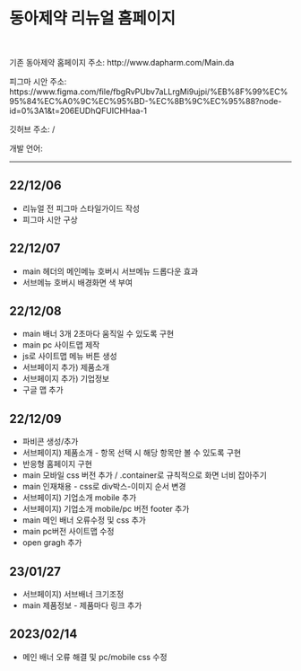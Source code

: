 <h1>동아제약 리뉴얼 홈페이지</h1>
  <br />
  <p>기존 동아제약 홈페이지 주소: http://www.dapharm.com/Main.da</p>
  <p>피그마 시안
    주소: https://www.figma.com/file/fbgRvPUbv7aLLrgMi9ujpi/%EB%8F%99%EC%95%84%EC%A0%9C%EC%95%BD-%EC%8B%9C%EC%95%88?node-id=0%3A1&t=206EUDhQFUICHHaa-1
  </p>
  <p>깃허브 주소: /</p>
  <p>개발 언어: </p>
  <hr />
  <h2>22/12/06</h2>
  <ul>
    <li>리뉴얼 전 피그마 스타일가이드 작성</li>
    <li>피그마 시안 구상</li>
  </ul>
  <h2>22/12/07</h2>
  <ul>
    <li>main 헤더의 메인메뉴 호버시 서브메뉴 드롭다운 효과</li>
    <li>서브메뉴 호버시 배경화면 색 부여</li>
  </ul>
  <h2>22/12/08</h2>
  <ul>
    <li>main 배너 3개 2초마다 움직일 수 있도록 구현</li>
    <li>main pc 사이트맵 제작</li>
    <li>js로 사이트맵 메뉴 버튼 생성</li>
    <li>서브페이지 추가) 제품소개</li>
    <li>서브페이지 추가) 기업정보</li>
    <li>구글 맵 추가</li>
</ul>
    <h2>22/12/09</h2>
    <ul>
      <li>파비콘 생성/추가</li>
      <li>서브페이지) 제품소개 - 항목 선택 시 해당 항목만 볼 수 있도록 구현</li>
      <li>반응형 홈페이지 구현</li>
      <li>main 모바일 css 버전 추가 / .container로 규칙적으로 화면 너비 잡아주기 </li>
      <li>main 인재채용 - css로 div박스-이미지 순서 변경</li>
      <li>서브페이지) 기업소개 mobile 추가</li>
      <li>서브페이지) 기업소개 mobile/pc 버전 footer 추가 </li>
      <li>main 메인 배너 오류수정 및 css 추가</li>
      <li>main pc버전 사이트맵 수정</li>
      <li>open gragh 추가</li>
    </ul>
    <h2>23/01/27</h2>
    <ul>
      <li>서브페이지) 서브배너 크기조정</li>
      <li>main 제품정보 - 제품마다 링크 추가</li>
      </ul>
    <h2>2023/02/14</h2>
    <ul>
      <li>메인 배너 오류 해결 및 pc/mobile css 수정</li>
    </ul>
